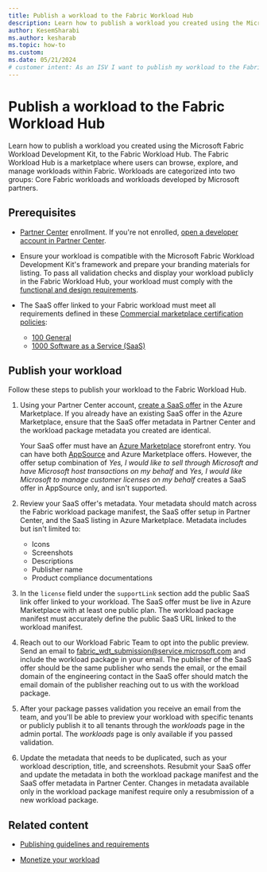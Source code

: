 ```yaml
---
title: Publish a workload to the Fabric Workload Hub
description: Learn how to publish a workload you created using the Microsoft Fabric Workload Development Kit, to the Fabric Workload Hub.
author: KesemSharabi
ms.author: kesharab
ms.topic: how-to
ms.custom:
ms.date: 05/21/2024
# customer intent: As an ISV I want to publish my workload to the Fabric Workload Hub so that I can make it available to customers.
---
```


# Publish a workload to the Fabric Workload Hub

Learn how to publish a workload you created using the Microsoft Fabric Workload Development Kit, to the Fabric Workload Hub. The Fabric Workload Hub is a marketplace where users can browse, explore, and manage workloads within Fabric. Workloads are categorized into two groups: Core Fabric workloads and workloads developed by Microsoft partners.

## Prerequisites

* [Partner Center](/partner-center/partner-center-enroll-overview) enrollment. If you're not enrolled, [open a developer account in Partner Center](/azure/marketplace/create-account).

* Ensure your workload is compatible with the Microsoft Fabric Workload Development Kit's framework and prepare your branding materials for listing. To pass all validation checks and display your workload publicly in the Fabric Workload Hub, your workload must comply with the [functional and design requirements](publish-workload-requirements.md).

* The SaaS offer linked to your Fabric workload must meet all requirements defined in these [Commercial marketplace certification policies](/legal/marketplace/certification-policies):
    * [100 General](/legal/marketplace/certification-policies#100-general)
    * [1000 Software as a Service (SaaS)](/legal/marketplace/certification-policies#1000-software-as-a-service-saas)

## Publish your workload

Follow these steps to publish your workload to the Fabric Workload Hub.

1. Using your Partner Center account, [create a SaaS offer](/partner-center/marketplace/create-new-saas-offer) in the Azure Marketplace. If you already have an existing SaaS offer in the Azure Marketplace, ensure that the SaaS offer metadata in Partner Center and the workload package metadata you created are identical.

    Your SaaS offer must have an [Azure Marketplace](https://azuremarketplace.microsoft.com/home) storefront entry. You can have both [AppSource](https://appsource.microsoft.com/) and Azure Marketplace offers. However, the offer setup combination of *Yes, I would like to sell through Microsoft and have Microsoft host transactions on my behalf* and *Yes, I would like Microsoft to manage customer licenses on my behalf* creates a SaaS offer in AppSource only, and isn't supported.

2. Review your SaaS offer's metadata. Your metadata should match across the Fabric workload package manifest, the SaaS offer setup in Partner Center, and the SaaS listing in Azure Marketplace. Metadata includes but isn't limited to:
    * Icons
    * Screenshots
    * Descriptions
    * Publisher name
    * Product compliance documentations

3. In the `license` field under the `supportLink` section add the public SaaS link offer linked to your workload. The SaaS offer must be live in Azure Marketplace with at least one public plan. The workload package manifest must accurately define the public SaaS URL linked to the workload manifest.

4. Reach out to our Workload Fabric Team to opt into the public preview. Send an email to fabric_wdt_submission@service.microsoft.com and include the workload package in your email. The publisher of the SaaS offer should be the same publisher who sends the email, or the email domain of the engineering contact in the SaaS offer should match the email domain of the publisher reaching out to us with the workload package.

5. After your package passes validation you receive an email from the team, and you'll be able to preview your workload with specific tenants or publicly publish it to all tenants through the *workloads* page in the admin portal. The *workloads* page is only available if you passed validation.

6. Update the metadata that needs to be duplicated, such as your workload description, title, and screenshots. Resubmit your SaaS offer and update the metadata in both the workload package manifest and the SaaS offer metadata in Partner Center. Changes in metadata available only in the workload package manifest require only a resubmission of a new workload package.

## Related content

* [Publishing guidelines and requirements](publish-workload-requirements.md)

* [Monetize your workload](monetization.md)
